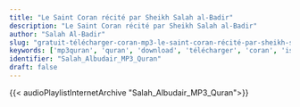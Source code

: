 ```yaml
---
title: "Le Saint Coran récité par Sheikh Salah al-Badir"
description: "Le Saint Coran récité par Sheikh Salah al-Badir"
author: "Salah Al-Badir"
slug: "gratuit-télécharger-coran-mp3-le-saint-coran-récité-par-sheikh-salah-al-badir"
keywords: ['mp3quran', 'quran', 'download', 'télécharger', 'coran', 'islam', 'Salah', 'Albudair', 'sala7', 'alboudair', 'alboudayr', 'albudayr', 'صلاح', 'البدير', 'قرآن', 'مصحف', 'مرتل', 'مجود', 'القرآن', 'الكريم', 'المصحف', 'المرتل', 'المجود', 'إسلام', 'تحميل']
identifier: "Salah_Albudair_MP3_Quran"
draft: false
---
```


{{< audioPlaylistInternetArchive "Salah_Albudair_MP3_Quran">}}
